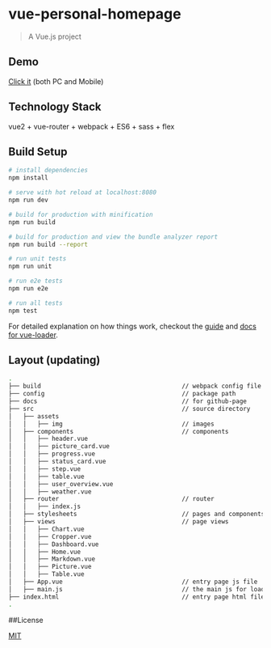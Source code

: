 # vue-personal-homepage

> A Vue.js project

## Demo
[Click it](https://leecason.github.io/vue-personal-homepage/) (both PC and Mobile)

## Technology Stack

vue2 + vue-router + webpack + ES6 + sass + flex

## Build Setup

``` bash
# install dependencies
npm install

# serve with hot reload at localhost:8080
npm run dev

# build for production with minification
npm run build

# build for production and view the bundle analyzer report
npm run build --report

# run unit tests
npm run unit

# run e2e tests
npm run e2e

# run all tests
npm test
```

For detailed explanation on how things work, checkout the [guide](http://vuejs-templates.github.io/webpack/) and [docs for vue-loader](http://vuejs.github.io/vue-loader).

## Layout (updating)

``` bash
.
├── build                                       // webpack config file
├── config                                      // package path
├── docs                                        // for github-page
├── src                                         // source directory
│   ├── assets
│   │   ├── img                                 // images
│   ├── components                              // components
│   │   ├── header.vue
│   │   ├── picture_card.vue
│   │   ├── progress.vue
│   │   ├── status_card.vue
│   │   ├── step.vue
│   │   ├── table.vue
│   │   ├── user_overview.vue
│   │   ├── weather.vue
│   ├── router                                  // router
│   │   ├── index.js
│   ├── stylesheets                             // pages and components stylesheets
│   ├── views                                   // page views
│   │   ├── Chart.vue
│   │   ├── Cropper.vue
│   │   ├── Dashboard.vue
│   │   ├── Home.vue
│   │   ├── Markdown.vue
│   │   ├── Picture.vue
│   │   ├── Table.vue
│   ├── App.vue                                 // entry page js file
│   ├── main.js                                 // the main js for loading components
├── index.html                                  // entry page html file
.
```

##License

[MIT](https://github.com/Leecason/vue-personal-homepage/blob/master/LICENSE)
